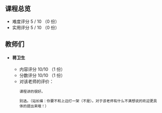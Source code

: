## 课程总览  
- 难度评分 5 / 10 （0 份）  
- 实用评分 5 / 10 （0 份）  

## 教师们  
- #### 蒋卫生  
    - 内容评分 10/10 （1 份）  
    - 分数评分 10/10 （1 份）  
    - 对该老师的评价：  
        ```
        课程讲的很好。
        ```  
        ```
        别选。（站长编：你要不和上边打一架（不是）。对于该老师有什么不满想说的欢迎更具体的提出来哦！）
        ```  